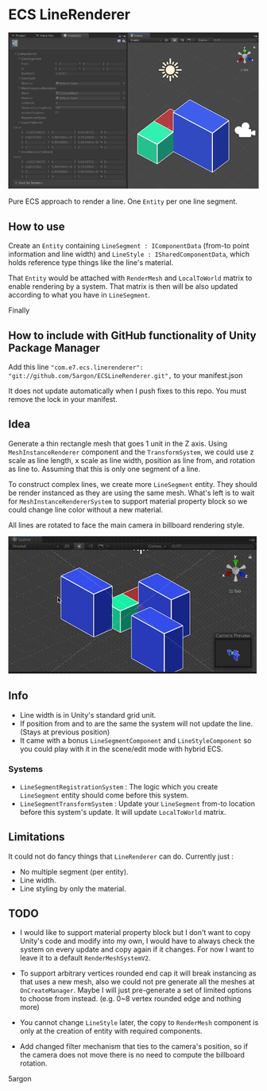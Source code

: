 # ECS LineRenderer

![screenshot](.ss1.png)

Pure ECS approach to render a line. One `Entity` per one line segment.

## How to use

Create an `Entity` containing `LineSegment : IComponentData` (from-to point information and line width) and `LineStyle : ISharedComponentData`, which holds reference type things like the line's material.

That `Entity` would be attached with `RenderMesh` and `LocalToWorld` matrix to enable rendering by a system. That matrix is then will be also updated according to what you have in `LineSegment`.

Finally

## How to include with GitHub functionality of Unity Package Manager

Add this line `"com.e7.ecs.linerenderer": "git://github.com/5argon/ECSLineRenderer.git",` to your manifest.json

It does not update automatically when I push fixes to this repo. You must remove the lock in your manifest.

## Idea

Generate a thin rectangle mesh that goes 1 unit in the Z axis. Using `MeshInstanceRenderer` component and the `TransformSystem`, we could use z scale as line length, x scale as line width, position as line from, and rotation as line to. Assuming that this is only one segment of a line.

To construct complex lines, we create more `LineSegment` entity. They should be render instanced as they are using the same mesh. What's left is to wait for `MeshInstanceRendererSystem` to support material property block so we could change line color without a new material.

All lines are rotated to face the main camera in billboard rendering style.

![billboard](.billboard.gif)

## Info

- Line width is in Unity's standard grid unit.
- If position from and to are the same the system will not update the line. (Stays at previous position)
- It came with a bonus `LineSegmentComponent` and `LineStyleComponent` so you could play with it in the scene/edit mode with hybrid ECS.

### Systems

- `LineSegmentRegistrationSystem` : The logic which you create `LineSegment` entity should come before this system.
- `LineSegmentTransformSystem` : Update your `LineSegment` from-to location before this system's update. It will update `LocalToWorld` matrix.

## Limitations

It could not do fancy things that `LineRenderer` can do. Currently just :

- No multiple segment (per entity).
- Line width.
- Line styling by only the material.

## TODO 

- I would like to support material property block but I don't want to copy Unity's code and modify into my own, I would have to always check the system on every update and copy again if it changes. For now I want to leave it to a default `RenderMeshSystemV2`.

- To support arbitrary vertices rounded end cap it will break instancing as that uses a new mesh, also we could not pre generate all the meshes at `OnCreateManager`. Maybe I will just pre-generate a set of limited options to choose from instead. (e.g. 0~8 vertex rounded edge and nothing more)

- You cannot change `LineStyle` later, the copy to `RenderMesh` component is only at the creation of entity with required components.

- Add changed filter mechanism that ties to the camera's position, so if the camera does not move there is no need to compute the billboard rotation.

5argon